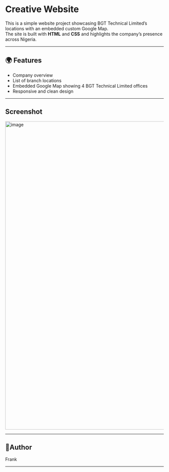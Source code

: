 # Creative Website

This is a simple website project showcasing BGT Technical Limited’s locations with an embedded custom Google Map.  
The site is built with **HTML** and **CSS** and highlights the company’s presence across Nigeria.

---

## 🌍 Features
- Company overview
- List of branch locations
- Embedded Google Map showing 4 BGT Technical Limited offices
- Responsive and clean design

---

## Screenshot
<img width="1918" height="979" alt="image" src="https://github.com/user-attachments/assets/669781e3-9b3c-419c-ab41-d39ea4895c8c" />


---

## 🚀Author

Frank

---

